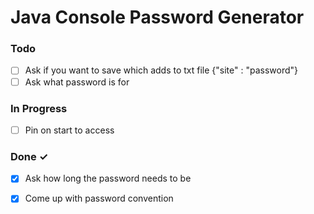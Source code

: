 # Java Console Password Generator

### Todo

- [ ] Ask if you want to save which adds to txt file {"site" : "password"}  
- [ ] Ask what password is for  

### In Progress

- [ ] Pin on start to access  

### Done ✓

- [x] Ask how long the password needs to be  
- [x] Come up with password convention  

